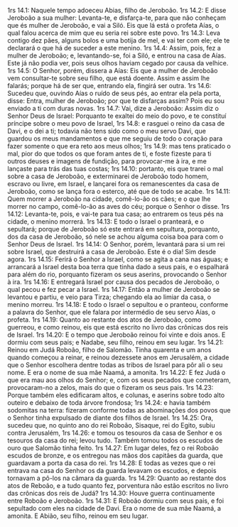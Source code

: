 1rs 14.1: Naquele tempo adoeceu Abias, filho de Jeroboão.
1rs 14.2: E disse Jeroboão a sua mulher: Levanta-te, e disfarça-te, para que não conheçam que és mulher de Jeroboão, e vai a Siló. Eis que lá está o profeta Aías, o qual falou acerca de mim que eu seria rei sobre este povo.
1rs 14.3: Leva contigo dez pães, alguns bolos e uma botija de mel, e vai ter com ele; ele te declarará o que há de suceder a este menino.
1rs 14.4: Assim, pois, fez a mulher de Jeroboão; e, levantando-se, foi a Siló, e entrou na casa de Aías. Este já não podia ver, pois seus olhos haviam cegado por causa da velhice.
1rs 14.5: O Senhor, porém, dissera a Aías: Eis que a mulher de Jeroboão vem consultar-te sobre seu filho, que está doente. Assim e assim lhe falarás; porque há de ser que, entrando ela, fingirá ser outra.
1rs 14.6: Sucedeu que, ouvindo Aías o ruído de seus pés, ao entrar ela pela porta, disse: Entra, mulher de Jeroboão; por que te disfarças assim? Pois eu sou enviado a ti com duras novas.
1rs 14.7: Vai, dize a Jeroboão: Assim diz o Senhor Deus de Israel: Porquanto te exaltei do meio do povo, e te constituí príncipe sobre o meu povo de Israel,
1rs 14.8: e rasguei o reino da casa de Davi, e o dei a ti; todavia não tens sido como o meu servo Davi, que guardou os meus mandamentos e que me seguiu de todo o coração para fazer somente o que era reto aos meus olhos;
1rs 14.9: mas tens praticado o mal, pior do que todos os que foram antes de ti, e foste fizeste para ti outros deuses e imagens de fundição, para provocar-me à ira, e me lançaste para trás das tuas costas;
1rs 14.10: portanto, eis que trarei o mal sobre a casa de Jeroboão, e exterminarei de Jeroboão todo homem, escravo ou livre, em Israel, e lançarei fora os remanescentes da casa de Jeroboão, como se lança fora o esterco, até que de todo se acabe.
1rs 14.11: Quem morrer a Jeroboão na cidade, comê-lo-ão os cães; e o que lhe morrer no campo, comê-lo-ão as aves do céu; porque o Senhor o disse.
1rs 14.12: Levanta-te, pois, e vai-te para tua casa; ao entrarem os teus pés na cidade, o menino morrerá.
1rs 14.13: E todo o Israel o pranteará, e o sepultará; porque de Jeroboão só este entrará em sepultura, porquanto, dos da casa de Jeroboão, só nele se achou alguma coisa boa para com o Senhor Deus de Israel.
1rs 14.14: O Senhor, porém, levantará para si um rei sobre Israel, que destruirá a casa de Jeroboão. Este é o dia! Sim desde agora.
1rs 14.15: Ferirá o Senhor a Israel, como se agita a cana nas águas; e arrancará a Israel desta boa terra que tinha dado a seus pais, e o espalhará para além do rio, porquanto fizeram os seus aserins, provocando o Senhor à ira.
1rs 14.16: E entregará Israel por causa dos pecados de Jeroboão, o qual pecou e fez pecar a Israel.
1rs 14.17: Então a mulher de Jeroboão se levantou e partiu, e veio para Tirza; chegando ela ao limiar da casa, o menino morreu.
1rs 14.18: E todo o Israel o sepultou e o pranteou, conforme a palavra do Senhor, que ele falara por intermédio de seu servo Aías, o profeta.
1rs 14.19: Quanto ao restante dos atos de Jeroboão, como guerreou, e como reinou, eis que está escrito no livro das crônicas dos reis de Israel.
1rs 14.20: E o tempo que Jeroboão reinou foi vinte e dois anos. E dormiu com seus pais; e Nadabe, seu filho, reinou em seu lugar.
1rs 14.21: Reinou em Judá Roboão, filho de Salomão. Tinha quarenta e um anos quando começou a reinar, e reinou dezessete anos em Jerusalém, a cidade que o Senhor escolhera dentre todas as tribos de Israel para pôr ali o seu nome. E era o nome de sua mãe Naamá, a amonita.
1rs 14.22: E fez Judá o que era mau aos olhos do Senhor; e, com os seus pecados que cometeram, provocaram-no a zelos, mais do que o fizeram os seus pais.
1rs 14.23: Porque também eles edificaram altos, e colunas, e aserins sobre todo alto outeiro e debaixo de toda árvore frondosa;
1rs 14.24: e havia também sodomitas na terra: fizeram conforme todas as abominações dos povos que o Senhor tinha expulsado de diante dos filhos de Israel.
1rs 14.25: Ora, sucedeu que, no quinto ano do rei Roboão, Sisaque, rei do Egito, subiu contra Jerusalém,
1rs 14.26: e tomou os tesouros da casa de Senhor e os tesouros da casa do rei; levou tudo. Também tomou todos os escudos de ouro que Salomão tinha feito.
1rs 14.27: Em lugar deles, fez o rei Roboão escudos de bronze, e os entregou nas mãos dos capitães da guarda, que guardavam a porta da casa do rei.
1rs 14.28: E todas as vezes que o rei entrava na casa do Senhor os da guarda levavam os escudos, e depois tornavam a pô-los na câmara da guarda.
1rs 14.29: Quanto ao restante dos atos de Reboão, e a tudo quanto fez, porventura não estão escritos no livro das crônicas dos reis de Judá?
1rs 14.30: Houve guerra continuamente entre Roboão e Jeroboão.
1rs 14.31: E Roboão dormiu com seus pais, e foi sepultado com eles na cidade de Davi. Era o nome de sua mãe Naamá, a amonita. E Abião, seu filho, reinou em seu lugar.
